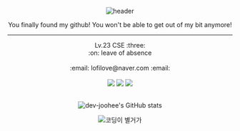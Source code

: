 <div align ="center">
  
![header](https://capsule-render.vercel.app/api?type=waving&color=A0BAED&text=Howdy~&nbsp;J!&nbsp;Drop&nbsp;the&nbsp;bit!&fontColor=ffffff&fontSize=50&animation=fadeIn&AlignY=55)

</div>

<div align="center">
You finally found my github! You won't be able to get out of my bit anymore!
</div>

<hr/>
<div align="center">
Lv.23 CSE&nbsp;:three: <br/>
:on:&nbsp;leave of absence
</div>
<br/>
<div align="center">
  :email:&nbsp;lofilove@naver.com&nbsp;:email:
</div>
<br/>
<div align="center">
  <a href="https://www.instagram.com/howdy9.16/" target="_blank"><img src="https://img.shields.io/badge/@howdy9.16-ff0069?style=for-the-badge&logo=instagram&logoColor=white"/></a>
<img src="https://img.shields.io/badge/github-181717?style=for-the-badge&logo=github&logoColor=white">
<img src="http://img.shields.io/badge/SparkAR-F5C83?style=for-the-badge&logo=SparkAR&logoColor=black">
</div>
<br/>
<div align="center">
  
![dev-joohee's GitHub stats](https://github-readme-stats.vercel.app/api?username=dev-joohee&show_icons=true&theme=nord)

</div>

<div align="center">
  
![코딩이&nbsp;별거가](https://i.pinimg.com/564x/94/27/f9/9427f9c986339f22d01c9cbe92584b9b.jpg)

</div>

